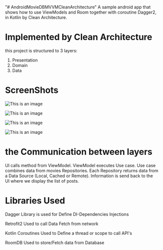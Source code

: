 "# AndroidMovieDBMVVMCleanArchitecture"
A sample android app that shows how to use ViewModels and Room together with coroutine Dagger2, in Kotlin by Clean Architecture.

# Implemented by Clean Architecture
this project is structured to 3 layers:
1. Presentation
2.  Domain
3.  Data

# ScreenShots
![This is an image](./app/src/main/res/drawable/menu2.PNG)

![This is an image](./app/src/main/res/drawable/movie.PNG)

![This is an image](./app/src/main/res/drawable/movie2.PNG)

![This is an image](./app/src/main/res/drawable/artist2.PNG)

# the Communication between layers
UI calls method from ViewModel.
ViewModel executes Use case.
Use case combines data from movies Repositories.
Each Repository returns data from a Data Source (Local, Cached or Remote).
Information is send back to the UI where we display the list of posts.

# Libraries Used
Dagger Library is used for Define DI-Dependencies Injections

Retrofit2 Used to call Data Fetch from network

Kotlin Coroutines Used to Define a thread or scope to call API's

RoomDB Used to store/Fetch data from Database
